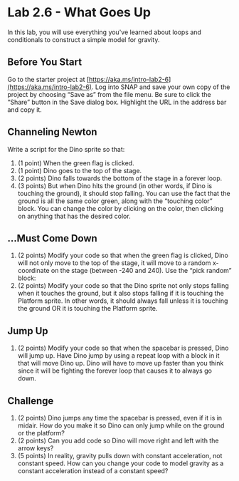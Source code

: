 # Lab 2.6 - What Goes Up

In this lab, you will use everything you've learned about loops and conditionals to construct a simple model for gravity.

## Before You Start

Go to the starter project at [https://aka.ms/intro-lab2-6](https://aka.ms/intro-lab2-6). Log into SNAP and save your own copy of the project by choosing “Save as” from the file menu. Be sure to click the “Share” button in the Save dialog box. Highlight the URL in the address bar and copy it.

## Channeling Newton

Write a script for the Dino sprite so that:

1. (1 point) When the green flag is clicked.
2. (1 point) Dino goes to the top of the stage.
3. (2 points) Dino falls towards the bottom of the stage in a forever loop.
4. (3 points) But when Dino hits the ground (in other words, if Dino is touching the ground), it should stop falling.  You can use the fact that the ground is all the same color green, along with the “touching color” block.  You can change the color by clicking on the color, then clicking on anything that has the desired color.

## ...Must Come Down

1. (2 points) Modify your code so that when the green flag is clicked, Dino will not only move to the top of the stage, it will move to a random x-coordinate on the stage (between -240 and 240).  Use the “pick random” block:
2. (2 points) Modify your code so that the Dino sprite not only stops falling when it touches the ground, but it also stops falling if it is touching the Platform sprite.  In other words, it should always fall unless it is touching the ground OR it is touching the Platform sprite.  

## Jump Up

1. (2 points) Modify your code so that when the spacebar is pressed, Dino will jump up.  Have Dino jump by using a repeat loop with a block in it that will move Dino up.  Dino will have to move up faster than you think since it will be fighting the forever loop that causes it to always go down.

## Challenge

1. (2 points) Dino jumps any time the spacebar is pressed, even if it is in midair.  How do you make it so Dino can only jump while on the ground or the platform?
2. (2 points) Can you add code so Dino will move right and left with the arrow keys?
3. (5 points) In reality, gravity pulls down with constant acceleration, not constant speed.  How can you change your code to model gravity as a constant acceleration instead of a constant speed?  
